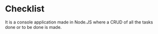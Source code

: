 # Checklist

It is a console application made in Node.JS where a CRUD of all the tasks done or to be done is made.